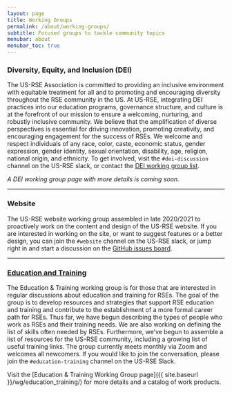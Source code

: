 ```yaml
---
layout: page
title: Working Groups
permalink: /about/working-groups/
subtitle: Focused groups to tackle community topics
menubar: about
menubar_toc: true
---
```


### Diversity, Equity, and Inclusion (DEI)

The US-RSE Association is committed to providing an inclusive environment with equitable treatment for all and to promoting and encouraging diversity throughout the RSE community in the US. At US-RSE, integrating DEI practices into our education programs, governance structure, and culture is at the forefront of our mission to ensure a welcoming, nurturing, and robustly inclusive community. We believe that the amplification of diverse perspectives is essential for driving innovation, promoting creativity, and encouraging engagement for the success of RSEs. We welcome and respect individuals of any race, color, caste, economic status, gender expression, gender identity, sexual orientation, disability, age, religion, national origin, and ethnicity. To get involved, visit the `#dei-discussion` channel on the US-RSE slack, or contact the <a href="mailto:dei_wg@us-rse.org">DEI working group list</a>.

<i>A DEI working group page with more details is coming soon.</i>

<hr>

### Website

The US-RSE website working group assembled in late 2020/2021 to proactively work on the content and design of the US-RSE website.
If you are interested in working on the site, or want to suggest features or a better design, you can join the `#website` channel on the US-RSE slack, or jump right in and start a discussion on the <a href="https://github.com/usrse/usrse.github.io/issues">GitHub issues board</a>.


<hr>

<h3><a href="{{ site.baseurl }}/wg/education_training/">Education and Training</a></h3>

The Education & Training working group is for those that are interested in regular discussions about education and training for RSEs. The goal of the group is to develop resources and strategies that support RSE education and training and contribute to the establishment of a more formal career path for RSEs. Thus far, we have begun describing the types of people who work as RSEs and their training needs. We are also working on defining the list of skills often needed by RSEs. Furthermore, we’ve begun to assemble a list of resources for the US-RSE community, including a growing list of useful training links. The group currently meets monthly via Zoom and welcomes all newcomers. If you would like to join the conversation, please join the `#education-training` channel on the US-RSE Slack.

Visit the [Education & Training Working Group page]({{ site.baseurl }}/wg/education_training/) for more details and a catalog of work products.

